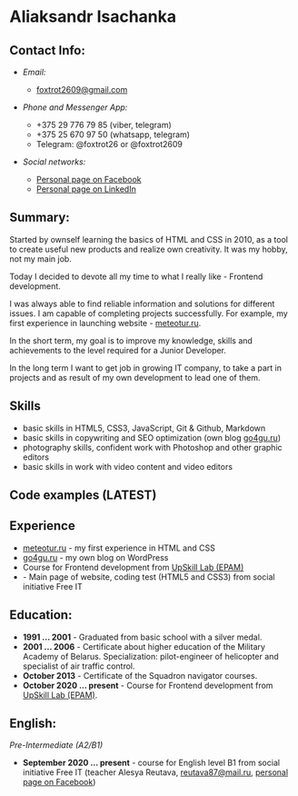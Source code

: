 # Aliaksandr Isachanka

## Contact Info: 

* _Email:_ 
    * foxtrot2609@gmail.com

* _Phone and Messenger App:_ 
    * +375 29 776 79 85 (viber, telegram)
    * +375 25 670 97 50 (whatsapp, telegram)
    * Telegram: @foxtrot26 or @foxtrot2609

* _Social networks:_
    * [Personal page on Facebook](https://www.facebook.com/people/Alexandr-Isachenko/100004995227722)
    * [Personal page on LinkedIn](https://www.linkedin.com/in/alexandr-isachenko-5548b39a)
    

## Summary:
Started by ownself learning the basics of HTML and CSS in 2010, as a tool to create useful new products and realize own creativity. It was my hobby, not my main job.  

Today I decided to devote all my time to what I really like - Frontend development. 

I was always able to find reliable information and solutions for different issues. I am capable of completing projects successfully. For example, my first experience in launching website - [meteotur.ru](http://www.meteotur.ru/index.php).

In the short term, my goal is to improve my knowledge, skills and achievements to the level required for a Junior Developer. 

In the long term I want to get job in growing IT company, to take a part in projects and as result of my own development to lead one of them.
    
## Skills 
* basic skills in HTML5, CSS3, JavaScript, Git & Github, Markdown
* basic skills in copywriting and SEO optimization (own blog [go4gu.ru](https://go4gu.ru/))
* photography skills, confident work with Photoshop and other graphic editors
* basic skills in work with video content and video editors

## Code examples (LATEST)
## Experience 
* [meteotur.ru](http://www.meteotur.ru/index.php) - my first experience in HTML and CSS
* [go4gu.ru](https://go4gu.ru/) - my own blog on WordPress
* Course for Frontend development from [UpSkill Lab (EPAM)](https://careers.epam.by/training/upskilllab)
* []() - Main page of website, coding test (HTML5 and CSS3) from social initiative Free IT

## Education: 
* __1991 ... 2001__ - Graduated from basic school with a silver medal.
* __2001 ... 2006__ - Certificate about higher education of the Military Academy of Belarus. Specialization: pilot-engineer of helicopter and specialist of air traffic control.
* __October 2013__ - Certificate of the Squadron navigator courses.
* __October 2020 ... present__ - Course for Frontend development from [UpSkill Lab (EPAM)](https://careers.epam.by/training/upskilllab).

## English: 
_Pre-Intermediate (A2/B1)_

* __September 2020 ... present__ - course for English level B1 from social initiative Free IT (teacher Alesya Reutava, reutava87@mail.ru, [personal page on Facebook](https://www.facebook.com/Aeany-?aooiaa-220567345931997))
